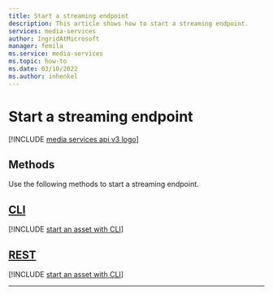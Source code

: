```yaml
---
title: Start a streaming endpoint
description: This article shows how to start a streaming endpoint.
services: media-services
author: IngridAtMicrosoft
manager: femila 
ms.service: media-services
ms.topic: how-to
ms.date: 03/10/2022
ms.author: inhenkel
---
```


# Start a streaming endpoint

[!INCLUDE [media services api v3 logo](./includes/v3-hr.md)]

## Methods

Use the following methods to start a streaming endpoint.

## [CLI](#tab/cli/)

[!INCLUDE [start an asset with CLI](./includes/task-start-streaming-endpoint-cli.md)]

## [REST](#tab/rest/)

[!INCLUDE [start an asset with CLI](./includes/task-start-streaming-endpoint-rest.md)]

---
